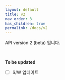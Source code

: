 ```yaml
---
layout: default
title: v2
nav_order: 3
has_children: true
permalink: /docs/v2
---
```



API version 2 (beta) 입니다.

<br>

**To be updated**

<!-- - [ ] 라이센스 입력 파라메터 -->
- [ ] S/W 업데이트
<!-- - [ ] 채널 그룹 -->
